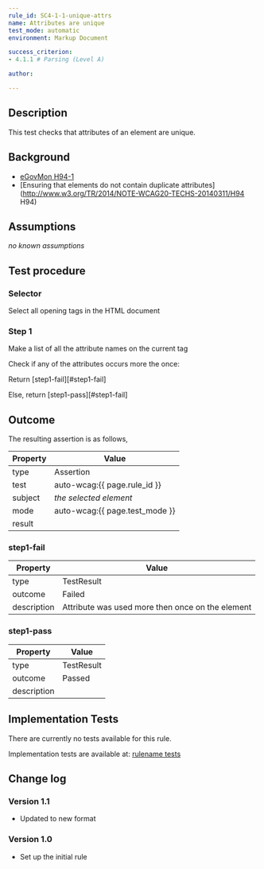 ```yaml
---
rule_id: SC4-1-1-unique-attrs
name: Attributes are unique
test_mode: automatic
environment: Markup Document

success_criterion:
- 4.1.1 # Parsing (Level A)

author:

---
```


## Description

This test checks that attributes of an element are unique.

## Background

- [eGovMon H94-1](http://wiki.egovmon.no/wiki/SC4.1.1#ID:_H94-1)
- [Ensuring that elements do not contain duplicate attributes](http://www.w3.org/TR/2014/NOTE-WCAG20-TECHS-20140311/H94 H94)

## Assumptions

*no known assumptions*

## Test procedure

### Selector

Select all opening tags in the HTML document

### Step 1

Make a list of all the attribute names on the current tag

Check if any of the attributes occurs more the once:

Return [step1-fail][#step1-fail]

Else, return [step1-pass][#step1-fail]

## Outcome

The resulting assertion is as follows,

| Property | Value
|----------|----------
| type     | Assertion
| test     | auto-wcag:{{ page.rule_id }}
| subject  | *the selected element*
| mode     | auto-wcag:{{ page.test_mode }}
| result   | <One TestResult from below>

### step1-fail

| Property    | Value
|-------------|----------
| type        | TestResult
| outcome     | Failed
| description | Attribute <attribute-name> was used more then once on the element <pointer>

### step1-pass

| Property    | Value
|-------------|----------
| type        | TestResult
| outcome     | Passed
| description |

## Implementation Tests

There are currently no tests available for this rule.

Implementation tests are available at: [rulename tests](rule-id.test.md)

## Change log

### Version 1.1

- Updated to new format

### Version 1.0

- Set up the initial rule
